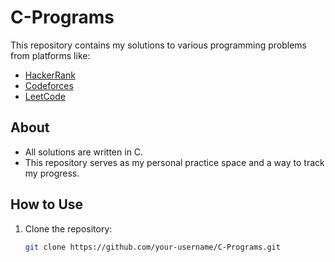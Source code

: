 # C-Programs  

This repository contains my solutions to various programming problems from platforms like:  
- [HackerRank](https://www.hackerrank.com/)  
- [Codeforces](https://codeforces.com/)  
- [LeetCode](https://leetcode.com/)  

## About  
- All solutions are written in C.  
- This repository serves as my personal practice space and a way to track my progress.  

## How to Use  
1. Clone the repository:  
   ```sh
   git clone https://github.com/your-username/C-Programs.git